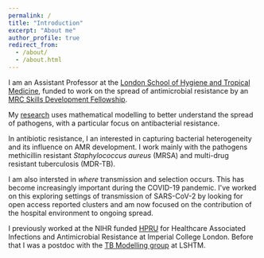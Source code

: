 ```yaml
---
permalink: /
title: "Introduction"
excerpt: "About me"
author_profile: true
redirect_from: 
  - /about/
  - /about.html
---
```


I am an Assistant Professor at the [London School of Hygiene and
Tropical Medicine](https://www.lshtm.ac.uk/aboutus/people/knight.gwen),
funded to work on the spread of antimicrobial resistance by an [MRC
Skills Development
Fellowship](https://www.mrc.ac.uk/skills-careers/fellowships/).

My [research](https://gwenknight.github.io/research/) uses
mathematical modelling to better understand the spread of pathogens, with a particular focus on antibacterial resistance.

In antibiotic resistance, I an interested in capturing bacterial heterogeneity and its influence on AMR development. I work mainly with the pathogens methicillin resistant *Staphylococcus aureus* (MRSA) and multi-drug resistant tuberculosis (MDR-TB).

I am also intersted in *where* transmission and selection occurs. This has become increasingly important during the COVID-19 pandemic. I've worked on this exploring settings of transmission of SARS-CoV-2 by looking for open access reported clusters and am now focused on the contribution of the hospital environment to ongoing spread. 

I previously worked at the NIHR funded
[HPRU](https://www.imperial.ac.uk/medicine/hpru-amr) for Healthcare
Associated Infections and Antimicrobial Resistance at Imperial College
London. Before that I was a postdoc with the [TB Modelling
group](http://tbmodelling.lshtm.ac.uk/) at LSHTM.

